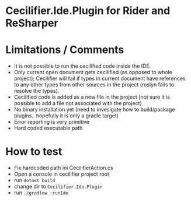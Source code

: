# Cecilifier.Ide.Plugin for Rider and ReSharper

# Limitations / Comments

- It is not possible to run the cecilified code inside the IDE.
- Only current open document gets cecilified (as opposed to whole project); Cecilifier will fail if types in current document have references to any other types from other sources in the project (roslyn fails to resolve the types).
- Cecilified code is added as a new file in the project (not sure it is possible to add a file not associated with the project)
- No binary installation yet (need to invesigate how to build/package plugins.. hopefully it is only a gradle target)
- Error reporting is very primitive
- Hard coded executable path


# How to test

- Fix hardcoded path ini CecilifierAction.cs
- Open a console in cecilifier project root
- run `dotnet build`
- change dir to `Cecilifier.Ide.Plugin`
- run `./gradlew :runIde`